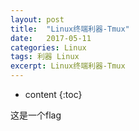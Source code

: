 ```yaml
---
layout: post
title:  "Linux终端利器-Tmux"
date:   2017-05-11
categories: Linux
tags: 利器 Linux
excerpt: Linux终端利器-Tmux
---
```


* content
{:toc}


这是一个flag